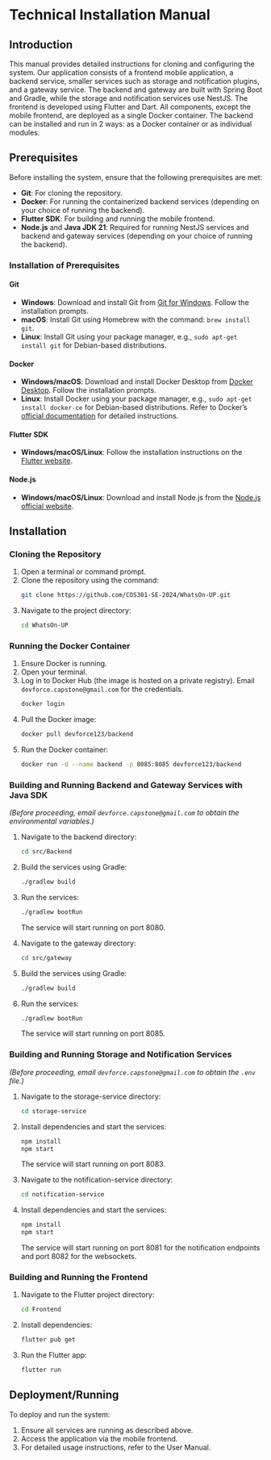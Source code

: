 # Technical Installation Manual

## Introduction

This manual provides detailed instructions for cloning and configuring the system. Our application consists of a frontend mobile application, a backend service, smaller services such as storage and notification plugins, and a gateway service. The backend and gateway are built with Spring Boot and Gradle, while the storage and notification services use NestJS. The frontend is developed using Flutter and Dart. All components, except the mobile frontend, are deployed as a single Docker container. The backend can be installed and run in 2 ways: as a Docker container or as individual modules.

## Prerequisites

Before installing the system, ensure that the following prerequisites are met:

- **Git**: For cloning the repository.
- **Docker**: For running the containerized backend services (depending on your choice of running the backend).
- **Flutter SDK**: For building and running the mobile frontend.
- **Node.js** and **Java JDK 21**: Required for running NestJS services and backend and gateway services (depending on your choice of running the backend).

### Installation of Prerequisites

#### Git

- **Windows**: Download and install Git from [Git for Windows](https://gitforwindows.org/). Follow the installation prompts.
- **macOS**: Install Git using Homebrew with the command: `brew install git`.
- **Linux**: Install Git using your package manager, e.g., `sudo apt-get install git` for Debian-based distributions.

#### Docker

- **Windows/macOS**: Download and install Docker Desktop from [Docker Desktop](https://www.docker.com/products/docker-desktop). Follow the installation prompts.
- **Linux**: Install Docker using your package manager, e.g., `sudo apt-get install docker-ce` for Debian-based distributions. Refer to Docker’s [official documentation](https://docs.docker.com/engine/install/) for detailed instructions.

#### Flutter SDK

- **Windows/macOS/Linux**: Follow the installation instructions on the [Flutter website](https://flutter.dev/docs/get-started/install).

#### Node.js

- **Windows/macOS/Linux**: Download and install Node.js from the [Node.js official website](https://nodejs.org/).

## Installation

### Cloning the Repository

1. Open a terminal or command prompt.
2. Clone the repository using the command:
   ```bash
   git clone https://github.com/COS301-SE-2024/WhatsOn-UP.git

3. Navigate to the project directory:
   ```bash
   cd WhatsOn-UP
   ```

### Running the Docker Container

1. Ensure Docker is running.
2. Open your terminal.
3. Log in to Docker Hub (the image is hosted on a private registry). Email `devforce.capstone@gmail.com` for the credentials.
   ```bash
   docker login
   ```
4. Pull the Docker image:
   ```bash
   docker pull devforce123/backend
   ```
5. Run the Docker container:
   ```bash
   docker run -d --name backend -p 8085:8085 devforce123/backend
   ```

### Building and Running Backend and Gateway Services with Java SDK

*(Before proceeding, email `devforce.capstone@gmail.com` to obtain the environmental variables.)*

1. Navigate to the backend directory:
   ```bash
   cd src/Backend
   ```
2. Build the services using Gradle:
   ```bash
   ./gradlew build
   ```
3. Run the services:
   ```bash
   ./gradlew bootRun
   ```
   The service will start running on port 8080.

4. Navigate to the gateway directory:
   ```bash
   cd src/gateway
   ```
5. Build the services using Gradle:
   ```bash
   ./gradlew build
   ```
6. Run the services:
   ```bash
   ./gradlew bootRun
   ```
   The service will start running on port 8085.

### Building and Running Storage and Notification Services

*(Before proceeding, email `devforce.capstone@gmail.com` to obtain the `.env` file.)*

1. Navigate to the storage-service directory:
   ```bash
   cd storage-service
   ```
2. Install dependencies and start the services:
   ```bash
   npm install
   npm start
   ```
   The service will start running on port 8083.

3. Navigate to the notification-service directory:
   ```bash
   cd notification-service
   ```
4. Install dependencies and start the services:
   ```bash
   npm install
   npm start
   ```
   The service will start running on port 8081 for the notification endpoints and port 8082 for the websockets.

### Building and Running the Frontend

1. Navigate to the Flutter project directory:
   ```bash
   cd Frontend
   ```
2. Install dependencies:
   ```bash
   flutter pub get
   ```
3. Run the Flutter app:
   ```bash
   flutter run
   ```

## Deployment/Running

To deploy and run the system:

1. Ensure all services are running as described above.
2. Access the application via the mobile frontend.
3. For detailed usage instructions, refer to the User Manual.

